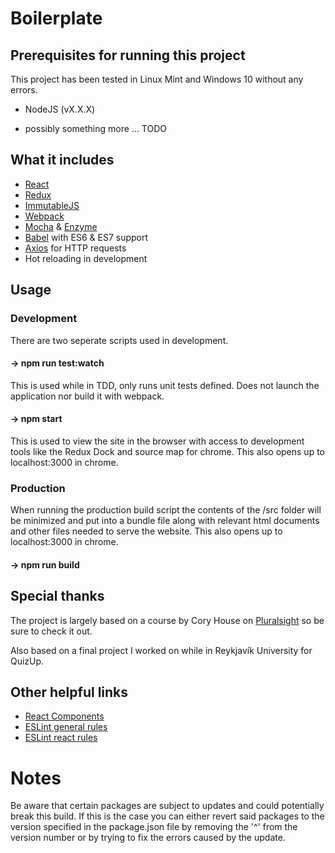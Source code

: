 # Boilerplate

## Prerequisites for running this project
  This project has been tested in Linux Mint and Windows 10 without any errors.

  - NodeJS (vX.X.X)

  - possibly something more ... TODO

## What it includes
 - [React](https://facebook.github.io/react/docs/getting-started.html)
 - [Redux](http://redux.js.org/index.html)
 - [ImmutableJS](https://facebook.github.io/immutable-js/)
 - [Webpack](http://webpack.github.io/docs/)
 - [Mocha](https://mochajs.org/) & [Enzyme](https://github.com/airbnb/enzyme/tree/master/docs)
 - [Babel](https://babeljs.io/) with ES6 & ES7 support
 - [Axios](https://www.npmjs.com/package/axios) for HTTP requests
 - Hot reloading in development

## Usage
### Development
  There are two seperate scripts used in development.

#### -> npm run test:watch
  This is used while in TDD, only runs unit tests defined. Does not launch the application nor build it with webpack.

#### -> npm start
  This is used to view the site in the browser with access to development tools like the Redux Dock and source map for chrome. This also opens up to localhost:3000 in chrome.

### Production
  When running the production build script the contents of the /src folder will be minimized and put into a bundle file along with relevant html documents and other files needed to serve the website. This also opens up to localhost:3000 in chrome.

#### -> npm run build

## Special thanks
  The project is largely based on a course by Cory House on [Pluralsight](https://www.pluralsight.com/courses/react-redux-react-router-es6 "Building Applications with React and Redux in ES6") so be sure to check it out.

  Also based on a final project I worked on while in Reykjavík University for QuizUp.

## Other helpful links
  - [React Components](https://facebook.github.io/react/docs/component-specs.html "Specifications and Lifecycles")
  - [ESLint general rules](http://eslint.org/docs/rules/)
  - [ESLint react rules](https://github.com/yannickcr/eslint-plugin-react)

# Notes
  Be aware that certain packages are subject to updates and could potentially break this build. If this is the case you can either revert said packages to the version specified in the package.json file by removing the '^' from the version number or by trying to fix the errors caused by the update.
